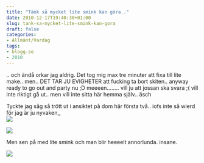 ```yaml
---
title: "Tänk så mycket lite smink kan göra.."
date: 2010-12-17T19:40:30+01:00
slug: tank-sa-mycket-lite-smink-kan-gora
draft: false
categories:
- Allmänt/Vardag
tags:
- blogg.se
- 2010
---
```

.. och ändå orkar jag aldrig. Det tog mig max tre minuter att fixa till lite make.. men.. DET TAR JU EVIGHETER att fucking ta bort skiten.. anyway ready to go out and party nu ;D meeeen........ vill ju att jossan ska svara ;( vill inte riktigt gå ut.. men vill inte sitta här hemma själv.. äsch  
  
  
Tyckte jag såg så trött ut i ansiktet på dom här första två.. iofs inte så wierd för jag är ju nyvaken,,  
![](/assets/images/blogg.se/dsc00470_122074096.jpg)  
  
  
![](https://cdn3.cdnme.se/cdn/9-1/701517/images/2010/dsc00476_122074261.jpg)  
  
Men sen på med lite smink och man blir heeeelt annorlunda. insane.  
  
  
  
![](/assets/images/blogg.se/dsc00485_122074382.jpg)